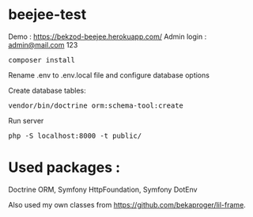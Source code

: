 # beejee-test
Demo : https://bekzod-beejee.herokuapp.com/
Admin login : admin@mail.com 123

<pre>composer install</pre>

Rename .env to .env.local file and configure database options

Create database tables: 
<pre>vendor/bin/doctrine orm:schema-tool:create</pre>

Run server
<pre>php -S localhost:8000 -t public/</pre>

# Used packages :

Doctrine ORM, Symfony HttpFoundation, Symfony DotEnv

Also used my own classes from https://github.com/bekaproger/lil-frame.
